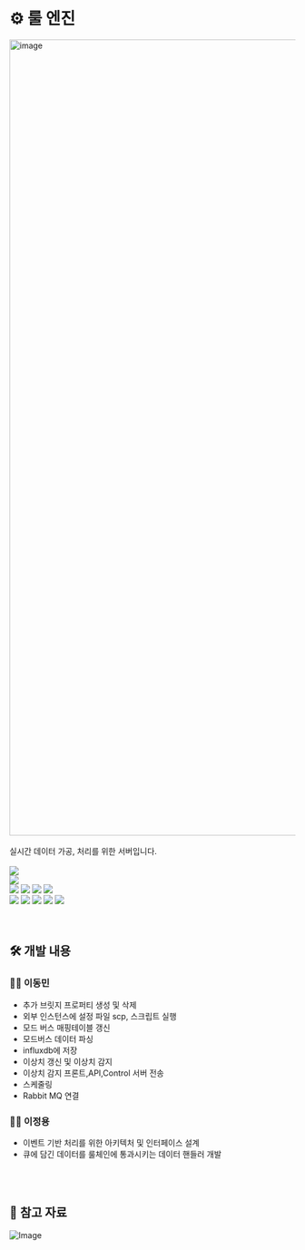 # ⚙️ 룰 엔진
<img width="1403" alt="image" src="https://github.com/nhnacademy-aiot1-5/bridge-server/assets/98167706/f9d576bd-b7d5-462e-bbd7-c2f83f51843d">
<br>
<br>
실시간 데이터 가공, 처리를 위한 서버입니다.
<br>
<br>
<div>
<img src="https://img.shields.io/badge/java-007396?style=for-the-badge&logo=java&logoColor=white">
<br>
<img src="https://img.shields.io/badge/spring boot-6DB33F?style=for-the-badge&logo=springboot&logoColor=white">
<br>
<img src="https://img.shields.io/badge/mysql-4479A1?style=for-the-badge&logo=mysql&logoColor=white">
<img src="https://img.shields.io/badge/influxdb-22ADF6?style=for-the-badge&logo=influxdb&logoColor=white">
<img src="https://img.shields.io/badge/redis-BF3633?style=for-the-badge&logo=redis&logoColor=white">
<img src="https://img.shields.io/badge/rabbit mq-FF6600?style=for-the-badge&logo=rabbitmq&logoColor=white">
<br>
<img src="https://img.shields.io/badge/maven-C71A36?style=for-the-badge&logo=apachemaven&logoColor=white">
<img src="https://img.shields.io/badge/git-F05032?style=for-the-badge&logo=git&logoColor=white">
<img src="https://img.shields.io/badge/github-181717?style=for-the-badge&logo=github&logoColor=white">
<img src="https://img.shields.io/badge/nhncloud-2B5CDE?style=for-the-badge&logo=cloudera&logoColor=white">
<img src="https://img.shields.io/badge/sonarqube-4E9BCD?style=for-the-badge&logo=sonarqube&logoColor=white">
</div>
<br>
<br>

## 🛠️ 개발 내용
### 👨‍💻 이동민
- 추가 브릿지 프로퍼티 생성 및 삭제
- 외부 인스턴스에 설정 파일 scp, 스크립트 실행
- 모드 버스 매핑테이블 갱신
- 모드버스 데이터 파싱
- influxdb에 저장
- 이상치 갱신 및 이상치 감지
- 이상치 감지 프론트,API,Control 서버 전송
- 스케줄링
- Rabbit MQ 연결

### 👨‍💻 이정용
- 이벤트 기반 처리를 위한 아키텍처 및 인터페이스 설계
- 큐에 담긴 데이터를 룰체인에 통과시키는 데이터 핸들러 개발
<br>
<br>

## 📄 참고 자료
![Image](https://github.com/nhnacademy-aiot1-5/study/assets/98167706/f73e5d21-b709-42e9-9f91-bd7a6b5b2de9)
